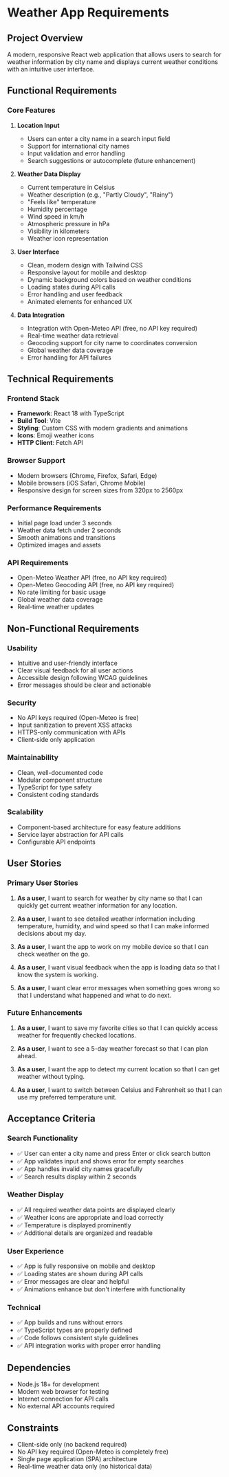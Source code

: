 # Weather App Requirements

## Project Overview
A modern, responsive React web application that allows users to search for weather information by city name and displays current weather conditions with an intuitive user interface.

## Functional Requirements

### Core Features
1. **Location Input**
   - Users can enter a city name in a search input field
   - Support for international city names
   - Input validation and error handling
   - Search suggestions or autocomplete (future enhancement)

2. **Weather Data Display**
   - Current temperature in Celsius
   - Weather description (e.g., "Partly Cloudy", "Rainy")
   - "Feels like" temperature
   - Humidity percentage
   - Wind speed in km/h
   - Atmospheric pressure in hPa
   - Visibility in kilometers
   - Weather icon representation

3. **User Interface**
   - Clean, modern design with Tailwind CSS
   - Responsive layout for mobile and desktop
   - Dynamic background colors based on weather conditions
   - Loading states during API calls
   - Error handling and user feedback
   - Animated elements for enhanced UX

4. **Data Integration**
   - Integration with Open-Meteo API (free, no API key required)
   - Real-time weather data retrieval
   - Geocoding support for city name to coordinates conversion
   - Global weather data coverage
   - Error handling for API failures

## Technical Requirements

### Frontend Stack
- **Framework**: React 18 with TypeScript
- **Build Tool**: Vite
- **Styling**: Custom CSS with modern gradients and animations
- **Icons**: Emoji weather icons
- **HTTP Client**: Fetch API

### Browser Support
- Modern browsers (Chrome, Firefox, Safari, Edge)
- Mobile browsers (iOS Safari, Chrome Mobile)
- Responsive design for screen sizes from 320px to 2560px

### Performance Requirements
- Initial page load under 3 seconds
- Weather data fetch under 2 seconds
- Smooth animations and transitions
- Optimized images and assets

### API Requirements
- Open-Meteo Weather API (free, no API key required)
- Open-Meteo Geocoding API (free, no API key required)
- No rate limiting for basic usage
- Global weather data coverage
- Real-time weather updates

## Non-Functional Requirements

### Usability
- Intuitive and user-friendly interface
- Clear visual feedback for all user actions
- Accessible design following WCAG guidelines
- Error messages should be clear and actionable

### Security
- No API keys required (Open-Meteo is free)
- Input sanitization to prevent XSS attacks
- HTTPS-only communication with APIs
- Client-side only application

### Maintainability
- Clean, well-documented code
- Modular component structure
- TypeScript for type safety
- Consistent coding standards

### Scalability
- Component-based architecture for easy feature additions
- Service layer abstraction for API calls
- Configurable API endpoints

## User Stories

### Primary User Stories
1. **As a user**, I want to search for weather by city name so that I can quickly get current weather information for any location.

2. **As a user**, I want to see detailed weather information including temperature, humidity, and wind speed so that I can make informed decisions about my day.

3. **As a user**, I want the app to work on my mobile device so that I can check weather on the go.

4. **As a user**, I want visual feedback when the app is loading data so that I know the system is working.

5. **As a user**, I want clear error messages when something goes wrong so that I understand what happened and what to do next.

### Future Enhancements
1. **As a user**, I want to save my favorite cities so that I can quickly access weather for frequently checked locations.

2. **As a user**, I want to see a 5-day weather forecast so that I can plan ahead.

3. **As a user**, I want the app to detect my current location so that I can get weather without typing.

4. **As a user**, I want to switch between Celsius and Fahrenheit so that I can use my preferred temperature unit.

## Acceptance Criteria

### Search Functionality
- ✅ User can enter a city name and press Enter or click search button
- ✅ App validates input and shows error for empty searches
- ✅ App handles invalid city names gracefully
- ✅ Search results display within 2 seconds

### Weather Display
- ✅ All required weather data points are displayed clearly
- ✅ Weather icons are appropriate and load correctly
- ✅ Temperature is displayed prominently
- ✅ Additional details are organized and readable

### User Experience
- ✅ App is fully responsive on mobile and desktop
- ✅ Loading states are shown during API calls
- ✅ Error messages are clear and helpful
- ✅ Animations enhance but don't interfere with functionality

### Technical
- ✅ App builds and runs without errors
- ✅ TypeScript types are properly defined
- ✅ Code follows consistent style guidelines
- ✅ API integration works with proper error handling

## Dependencies
- Node.js 18+ for development
- Modern web browser for testing
- Internet connection for API calls
- No external API accounts required

## Constraints
- Client-side only (no backend required)
- No API key required (Open-Meteo is completely free)
- Single page application (SPA) architecture
- Real-time weather data only (no historical data)
